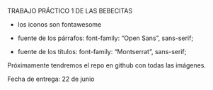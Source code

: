 TRABAJO PRÁCTICO 1 DE LAS BEBECITAS
- los iconos son fontawesome

- fuente de los párrafos: font-family: “Open Sans”, sans-serif;

- fuente de los títulos: font-family: “Montserrat”, sans-serif;

Próximamente tendremos el repo en github con todas las imágenes.

Fecha de entrega: 22 de junio
